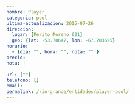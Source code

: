 ```yaml
---
nombre: Player
categoria: pool
ultima-actualizacion: 2015-07-26
direccion: 
  lugar: [Perito Moreno 621]
  geo: {lat: -53.78647, lon: -67.703695}
horario: 
  - {dia: "", hora: "", nota: "" }
precio: 
nota: | 
  
url: [""]
telefono: []
email: 
permalink: /rio-grande/entidades/player-pool/
---
```


